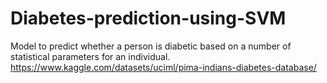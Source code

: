 # Diabetes-prediction-using-SVM
Model to predict whether a person is diabetic based on a number of statistical parameters for an individual.
https://www.kaggle.com/datasets/uciml/pima-indians-diabetes-database/
